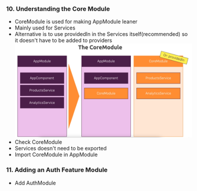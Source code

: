 ### 10. Understanding the Core Module

* CoreModule is used for making AppModule leaner
* Mainly used for Services
* Alternative is to use providedIn in the Services itself(recommended) so it doesn't have to be added to providers
![Core Module](../../img/core.png)
* Check CoreModule
* Services doesn't need to be exported
* Import CoreModule in AppModule

### 11. Adding an Auth Feature Module

* Add AuthModule